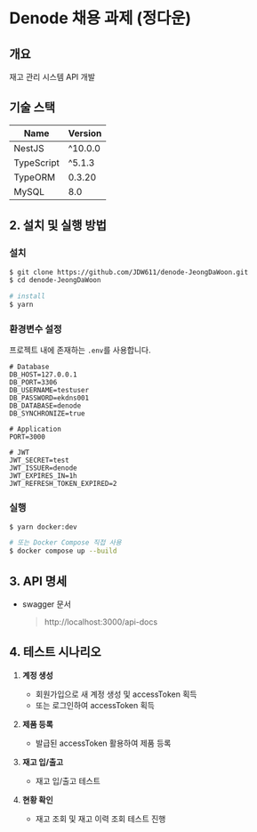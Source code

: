 # Denode 채용 과제 (정다운)

## 개요

재고 관리 시스템 API 개발

## 기술 스택

| Name       | Version |
| ---------- | ------- |
| NestJS     | ^10.0.0 |
| TypeScript | ^5.1.3  |
| TypeORM    | 0.3.20  |
| MySQL      | 8.0     |

## 2. 설치 및 실행 방법

### 설치

```bash
$ git clone https://github.com/JDW611/denode-JeongDaWoon.git
$ cd denode-JeongDaWoon

# install
$ yarn

```

### 환경변수 설정

프로젝트 내에 존재하는 `.env`를 사용합니다.

```.env
# Database
DB_HOST=127.0.0.1
DB_PORT=3306
DB_USERNAME=testuser
DB_PASSWORD=ekdns001
DB_DATABASE=denode
DB_SYNCHRONIZE=true

# Application
PORT=3000

# JWT
JWT_SECRET=test
JWT_ISSUER=denode
JWT_EXPIRES_IN=1h
JWT_REFRESH_TOKEN_EXPIRED=2

```

### 실행

```bash
$ yarn docker:dev

# 또는 Docker Compose 직접 사용
$ docker compose up --build
```

## 3. API 명세

-   swagger 문서

    > http://localhost:3000/api-docs

## 4. 테스트 시나리오

1. **계정 생성**

    - 회원가입으로 새 계정 생성 및 accessToken 획득
    - 또는 로그인하여 accessToken 획득

2. **제품 등록**

    - 발급된 accessToken 활용하여 제품 등록

3. **재고 입/출고**

    - 재고 입/출고 테스트

4. **현황 확인**
    - 재고 조회 및 재고 이력 조회 테스트 진행
